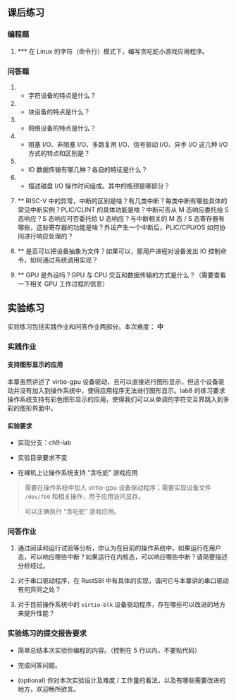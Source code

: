 ## 课后练习

### 编程题

1. *** 在 Linux 的字符（命令行）模式下，编写贪吃蛇小游戏应用程序。


### 问答题

1.  * 字符设备的特点是什么？

2.  * 块设备的特点是什么？

3.  * 网络设备的特点是什么？

4.  * 阻塞 I/O、非阻塞 I/O、多路复用 I/O、信号驱动 I/O、异步 I/O 这几种 I/O 方式的特点和区别是？

5.  * IO 数据传输有哪几种？各自的特征是什么？

6.  * 描述磁盘 I/O 操作时间组成。其中的瓶颈是哪部分？

7.  ** RISC-V 中的异常，中断的区别是啥？有几类中断？每类中断有哪些具体的常见中断实例？PLIC/CLINT 的具体功能是啥？中断可否从 M 态响应委托给 S 态响应？S 态响应可否委托给 U 态响应？与中断相关的 M 态 / S 态寄存器有哪些，这些寄存器的功能是啥？外设产生一个中断后，PLIC/CPU/OS 如何协同进行响应处理的？

8.  ** 是否可以把设备抽象为文件？如果可以，那用户进程对设备发出 IO 控制命令，如何通过系统调用实现？

9.  ** GPU 是外设吗？GPU 与 CPU 交互和数据传输的方式是什么？（需要查看一下相关 GPU 工作过程的信息）


## 实验练习

实验练习包括实践作业和问答作业两部分。本次难度： **中**

### 实践作业

#### 支持图形显示的应用

本章虽然讲述了 virtio-gpu 设备驱动，且可以直接进行图形显示，但这个设备驱动并没有加入到操作系统中，使得应用程序无法进行图形显示。lab8 的练习要求操作系统支持有彩色图形显示的应用，使得我们可以从单调的字符交互界跳入到多彩的图形界面中。

#### 实验要求

* 实现分支：ch9-lab

* 实验目录要求不变

* 在裸机上让操作系统支持 “贪吃蛇” 游戏应用

> 需要在操作系统中加入 virtio-gpu 设备驱动程序；需要实现设备文件 `/dev/fb0` 和相关操作，用于应用访问显存。
> 
> 可以正确执行 “贪吃蛇” 游戏应用。


### 问答作业

1. 通过阅读和运行试验等分析，你认为在目前的操作系统中，如果运行在用户态，可以响应哪些中断？如果运行在内核态，可以响应哪些中断？请简要描述分析经过。

2. 对于串口驱动程序，在 RustSBI 中有具体的实现，请问它与本章讲的串口驱动有何异同之处？

3. 对于目前操作系统中的 `virtio-blk` 设备驱动程序，存在哪些可以改进的地方来提升性能？


### 实验练习的提交报告要求

* 简单总结本次实验你编程的内容。（控制在 5 行以内，不要贴代码）

* 完成问答问题。

* (optional) 你对本次实验设计及难度 / 工作量的看法，以及有哪些需要改进的地方，欢迎畅所欲言。